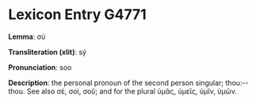 # Lexicon Entry G4771

**Lemma**: σύ

**Transliteration (xlit)**: sý

**Pronunciation**: soo

**Description**:
the personal pronoun of the second person singular; thou:-- thou. See also σέ, σοί, σοῦ; and for the plural ὑμᾶς, ὑμεῖς, ὑμῖν, ὑμῶν.
